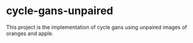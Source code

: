 # cycle-gans-unpaired
This project is the implementation of cycle gans using unpaired images of oranges and apple. 
